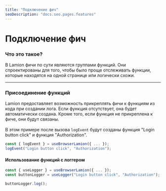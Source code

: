 ```yaml
---
title: "Подключение фич"
seoDescription: "docs.seo.pages.features"
---
```


# Подключение фич

### Что это такое?

В Lamion фичи по сути являются группами функций.
Они спроектированы для того, чтобы было проще отслеживать функции, которые находятся на одной странице или логически схожи.

---

### Присоединение функций

Lamion предоставляет возможность прикреплять фичи к функциям из кода при создании лога.
Если функция отсутствует, она будет автоматически создана. Кроме того, если функция не прикреплена к фиче, они будут связаны.
\
\
В этом примере после вызова `logEvent` будут созданы функция "Login button click" и функция "Authorization".

```js
const { logEvent } = useBrowserLamion({ ... });
logEvent("Login button click", "Authorization");
```

#### Использование функций с логгером

```js
const { useLogger } = useBrowserLamion({ ... });
const buttonLogger = useLogger("Login button click", "Authorization");
```

```js
buttonLogger.log();
```
